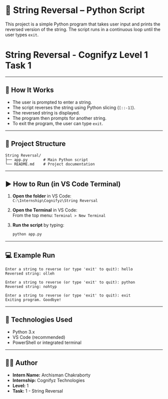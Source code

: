 
# 🔄 String Reversal – Python Script

This project is a simple Python program that takes user input and prints the reversed version of the string. The script runs in a continuous loop until the user types `exit`.

# String Reversal - Cognifyz Level 1 Task 1

---

## 🧪 How It Works

- The user is prompted to enter a string.
- The script reverses the string using Python slicing (`[::-1]`).
- The reversed string is displayed.
- The program then prompts for another string.
- To exit the program, the user can type `exit`.

---

## 📁 Project Structure

```
String Reversal/
├── app.py       # Main Python script
└── README.md    # Project documentation
```

---

## ▶️ How to Run (in VS Code Terminal)

1. **Open the folder** in VS Code:  
   `C:\Internship\Cognifyz\String Reversal`

2. **Open the Terminal** in VS Code:  
   From the top menu: `Terminal > New Terminal`

3. **Run the script** by typing:
   ```bash
   python app.py
   ```

---

## 💻 Example Run

```
Enter a string to reverse (or type 'exit' to quit): hello
Reversed string: olleh

Enter a string to reverse (or type 'exit' to quit): python
Reversed string: nohtyp

Enter a string to reverse (or type 'exit' to quit): exit
Exiting program. Goodbye!
```

---

## 🔧 Technologies Used

- Python 3.x
- VS Code (recommended)
- PowerShell or integrated terminal

---
## 👨‍💻 Author

- **Intern Name:** Archisman Chakraborty  
- **Internship:** Cognifyz Technologies  
- **Level:** 1  
- **Task:** 1 - String Reversal

